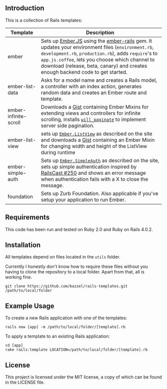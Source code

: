 ## Introduction

This is a collection of Rails templates:

|Template|Description|
|--------|-----------|
|ember|Sets up [Ember.JS](http://emberjs.com/) using the [ember-rails](https://github.com/emberjs/ember-rails) gem. It updates your environment files (`environment.rb`, `development.rb`, `production.rb`), adds `require`'s to `app.js.coffee`, lets you choose which channel to download (release, beta, canary) and creates enough backend code to get started.|
|ember-list-data|Asks for a model name and creates a Rails model, a controller with an index action, generates random data and creates an Ember route and template.|
|ember-infinite-scroll|Downloads a [Gist](https://gist.github.com/bazzel/8905925) containing Ember Mixins for extending views and controllers for infinite scrolling, installs [`will_paginate`](https://github.com/mislav/will_paginate) to implement server side pagination.|
|ember-list-view|sets up [`Ember.ListView`](https://github.com/emberjs/list-view) as described on the site and downloads a [Gist](https://gist.github.com/bazzel/8962240) containing an Ember Mixin for changing width and height of the ListView during runtime|
|ember-simple-auth|Sets up [`Ember.SimpleAuth`](http://ember-simple-auth.simplabs.com) as described on the site, sets up simple authentication inspired by [RailsCast #250](http://railscasts.com/episodes/250-authentication-from-scratch) and shows an error message when authentication fails with a X to close the message.|
|foundation|Sets up Zurb Foundation. Also applicable if you've setup your application to run Ember.|


## Requirements

This code has been run and tested on Ruby 2.0 and Ruby on Rails 4.0.2.

## Installation

All templates depend on files located in the `utils` folder.

Currently I honestly don't know how to require these files without you having to clone the repository to a local folder. Apart from that, all is working fine.

    git clone https://github.com/bazzel/rails-templates.git /path/to/local/folder

## Example Usage

To create a new Rails application with one of the templates:

    rails new [app] -m /path/to/local/folder/[template].rb

To apply a template to an existing Rails application:

    cd [app]
    rake rails:template LOCATION=/path/to/local/folder/[template].rb

## License

This project is licensed under the MIT license, a copy of which can be found in the LICENSE file.
